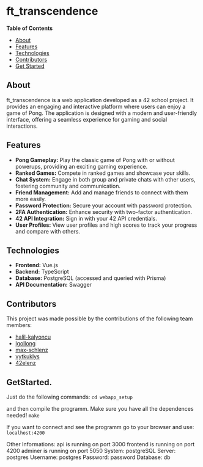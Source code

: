 # ft_transcendence


**Table of Contents**
- [About](#about)
- [Features](#features)
- [Technologies](#technologies)
- [Contributors](#contributors)
- [Get Started](#getstarted)

## About

ft_transcendence is a web application developed as a 42 school project. It provides an engaging and interactive platform where users can enjoy a game of Pong. The application is designed with a modern and user-friendly interface, offering a seamless experience for gaming and social interactions.

## Features

- **Pong Gameplay:** Play the classic game of Pong with or without powerups, providing an exciting gaming experience.
- **Ranked Games:** Compete in ranked games and showcase your skills.
- **Chat System:** Engage in both group and private chats with other users, fostering community and communication.
- **Friend Management:** Add and manage friends to connect with them more easily.
- **Password Protection:** Secure your account with password protection.
- **2FA Authentication:** Enhance security with two-factor authentication.
- **42 API Integration:** Sign in with your 42 API credentials.
- **User Profiles:** View user profiles and high scores to track your progress and compare with others.

## Technologies

- **Frontend:** Vue.js
- **Backend:** TypeScript
- **Database:** PostgreSQL (accessed and queried with Prisma)
- **API Documentation:** Swagger

## Contributors

This project was made possible by the contributions of the following team members:
- [halil-kalyoncu](https://github.com/halil-kalyoncu)
- [lgollong](https://github.com/lgollong)
- [max-schlenz](https://github.com/max-schlenz)
- [vytkuklys](https://github.com/vytkuklys)
- [42elenz](https://github.com/42elenz)

## GetStarted.
Just do the following commands:
```cd webapp_setup```

and then compile the programm. 
Make sure you have all the dependences needed!
```make```

If you want to connect and see the programm go to your browser and use:
```localhost:4200```

Other Informations:
api is running on port 3000
frontend is running on port 4200
adminer is running on port 5050
  System: postgreSQL
  Server: postgres
  Username: postgres
  Password: password
  Database: db

